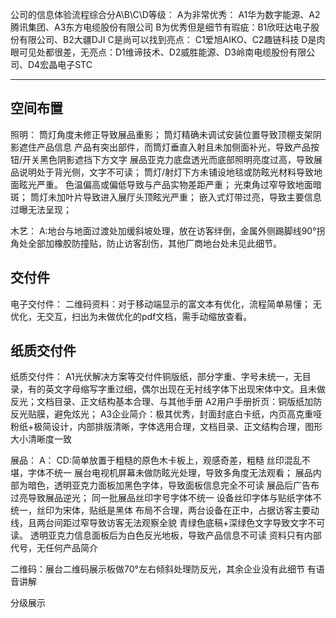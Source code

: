 公司的信息体验流程综合分A\B\C\D等级：
A为非常优秀：         A1华为数字能源、A2腾讯集团、A3东方电缆股份有限公司
B为优秀但是细节有瑕疵：B1欣旺达电子股份有限公司、B2大疆DJI
C是尚可以找到亮点：    C1爱旭AIKO、C2趣链科技
D是肉眼可见处都很差，无亮点：D1维谛技术、D2威胜能源、D3岭南电缆股份有限公司、D4宏晶电子STC

---
## 空间布置



照明：
筒灯角度未修正导致展品重影；
筒灯精确未调试安装位置导致顶棚支架阴影遮住产品信息
产品有突出部件，而筒灯垂直入射且未加侧面补光，导致产品按钮/开关黑色阴影遮挡下方文字
展品亚克力底盘透光而底部照明亮度过高，导致展品说明处于背光侧，文字不可读；
筒灯/射灯下方未铺设地毯或防眩光材料导致地面眩光严重。 
色温偏高或偏低导致与产品实物差距严重；
光束角过窄导致地面暗斑；
筒灯未加叶片导致进入展厅头顶眩光严重；
嵌入式灯带过亮，导致主要信息过曝无法呈现；


木艺：
A:地台与地面过渡处加缓斜坡处理，放在访客绊倒，金属外侧踢脚线90°拐角处全部加橡胶防撞贴，防止访客刮伤，其他厂商地台处未见此细节。

## 交付件

电子交付件：
二维码资料：对于移动端显示的富文本有优化，流程简单易懂；
无优化，无交互，扫出为未做优化的pdf文档，需手动缩放查看。 



## 纸质交付件

纸质交付件：
A1光伏解决方案等交付件铜版纸，部分字重、字号未统一，无目录，有的英文字母缩写字重过细，偶尔出现在无衬线字体下出现宋体中文。且未做反光；文档目录、正文结构基本合理、与其他手册
A2用户手册折页：铜版纸加防反光贴膜，避免炫光；
A3企业简介：极其优秀，封面封底白卡纸，内页高克重哑粉纸+极简设计，内部排版清晰，字体选用合理，文档目录、正文结构合理，图形大小清晰度一致

展品：
A：
CD:简单放置于粗糙的原色木卡板上，观感奇差，粗糙
丝印混乱不堪，字体不统一
展台电视机屏幕未做防眩光处理，导致多角度无法观看；
展品内部为暗色，透明亚克力面板加黑色字体，导致面板信息完全不可读
展品后广告布过亮导致展品逆光；
同一批展品丝印字号字体不统一
设备丝印字体与贴纸字体不统一，丝印为宋体，贴纸是黑体
布局不合理，两台设备在正中，占据访客主要动线，且两台间距过窄导致访客无法观察全貌
青绿色底稿+深绿色文字导致文字不可读。
透明亚克力信息面板后为白色反光地板，导致产品信息不可读
资料只有内部代号，无任何产品简介





二维码：展台二维码展示板做70°左右倾斜处理防反光，其余企业没有此细节
有语音讲解



分级展示
